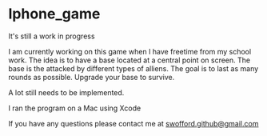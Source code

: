 # Iphone_game
It's still a work in progress

I am currently working on this game when I have freetime from my school work. The idea is to have a base located at a central point on screen. The base is the attacked by different types of alliens. The goal is to last as many rounds as possible. Upgrade your base to survive.

A lot still needs to be implemented. 

I ran the program on a Mac using Xcode

If you have any questions please contact me at swofford.github@gmail.com
